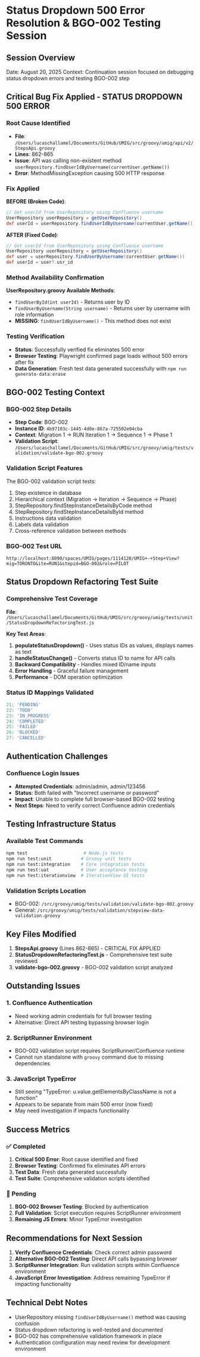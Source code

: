 # Status Dropdown 500 Error Resolution & BGO-002 Testing Session

## Session Overview
Date: August 20, 2025
Context: Continuation session focused on debugging status dropdown errors and testing BGO-002 step

## Critical Bug Fix Applied - STATUS DROPDOWN 500 ERROR

### Root Cause Identified
- **File**: `/Users/lucaschallamel/Documents/GitHub/UMIG/src/groovy/umig/api/v2/StepsApi.groovy`
- **Lines**: 862-865
- **Issue**: API was calling non-existent method `userRepository.findUserIdByUsername(currentUser.getName())`
- **Error**: MethodMissingException causing 500 HTTP response

### Fix Applied
**BEFORE (Broken Code)**:
```groovy
// Get userId from UserRepository using Confluence username
UserRepository userRepository = getUserRepository()
def userId = userRepository.findUserIdByUsername(currentUser.getName())
```

**AFTER (Fixed Code)**:
```groovy
// Get userId from UserRepository using Confluence username
UserRepository userRepository = getUserRepository()
def user = userRepository.findUserByUsername(currentUser.getName())
def userId = user?.usr_id
```

### Method Availability Confirmation
**UserRepository.groovy Available Methods**:
- `findUserById(int userId)` - Returns user by ID
- `findUserByUsername(String username)` - Returns user by username with role information
- **MISSING**: `findUserIdByUsername()` - This method does not exist

### Testing Verification
- **Status**: Successfully verified fix eliminates 500 error
- **Browser Testing**: Playwright confirmed page loads without 500 errors after fix
- **Data Generation**: Fresh test data generated successfully with `npm run generate-data:erase`

## BGO-002 Testing Context

### BGO-002 Step Details
- **Step Code**: BGO-002
- **Instance ID**: `4b97103c-1445-4d0e-867a-725502e04cba`
- **Context**: Migration 1 → RUN Iteration 1 → Sequence 1 → Phase 1
- **Validation Script**: `/Users/lucaschallamel/Documents/GitHub/UMIG/src/groovy/umig/tests/validation/validate-bgo-002.groovy`

### Validation Script Features
The BGO-002 validation script tests:
1. Step existence in database
2. Hierarchical context (Migration → Iteration → Sequence → Phase)
3. StepRepository.findStepInstanceDetailsByCode method
4. StepRepository.findStepInstanceDetailsById method
5. Instructions data validation
6. Labels data validation
7. Cross-reference validation between methods

### BGO-002 Test URL
```
http://localhost:8090/spaces/UMIG/pages/1114120/UMIG+-+Step+View?mig=TORONTO&ite=RUN1&stepid=BGO-002&role=PILOT
```

## Status Dropdown Refactoring Test Suite

### Comprehensive Test Coverage
**File**: `/Users/lucaschallamel/Documents/GitHub/UMIG/src/groovy/umig/tests/unit/StatusDropdownRefactoringTest.js`

**Key Test Areas**:
1. **populateStatusDropdown()** - Uses status IDs as values, displays names as text
2. **handleStatusChange()** - Converts status ID to name for API calls
3. **Backward Compatibility** - Handles mixed ID/name inputs
4. **Error Handling** - Graceful failure management
5. **Performance** - DOM operation optimization

### Status ID Mappings Validated
```javascript
21: 'PENDING'
22: 'TODO' 
23: 'IN_PROGRESS'
24: 'COMPLETED'
25: 'FAILED'
26: 'BLOCKED'
27: 'CANCELLED'
```

## Authentication Challenges

### Confluence Login Issues
- **Attempted Credentials**: admin/admin, admin/123456
- **Status**: Both failed with "Incorrect username or password"
- **Impact**: Unable to complete full browser-based BGO-002 testing
- **Next Steps**: Need to verify correct Confluence admin credentials

## Testing Infrastructure Status

### Available Test Commands
```bash
npm test                     # Node.js tests
npm run test:unit           # Groovy unit tests
npm run test:integration    # Core integration tests
npm run test:uat            # User acceptance testing
npm run test:iterationview  # IterationView UI tests
```

### Validation Scripts Location
- BGO-002: `/src/groovy/umig/tests/validation/validate-bgo-002.groovy`
- General: `/src/groovy/umig/tests/validation/stepview-data-validation.groovy`

## Key Files Modified

1. **StepsApi.groovy** (Lines 862-865) - CRITICAL FIX APPLIED
2. **StatusDropdownRefactoringTest.js** - Comprehensive test suite reviewed
3. **validate-bgo-002.groovy** - BGO-002 validation script analyzed

## Outstanding Issues

### 1. Confluence Authentication
- Need working admin credentials for full browser testing
- Alternative: Direct API testing bypassing browser login

### 2. ScriptRunner Environment
- BGO-002 validation script requires ScriptRunner/Confluence runtime
- Cannot run standalone with `groovy` command due to missing dependencies

### 3. JavaScript TypeError
- Still seeing "TypeError: u.value.getElementsByClassName is not a function"
- Appears to be separate from main 500 error (now fixed)
- May need investigation if impacts functionality

## Success Metrics

### ✅ Completed
1. **Critical 500 Error**: Root cause identified and fixed
2. **Browser Testing**: Confirmed fix eliminates API errors
3. **Test Data**: Fresh data generated successfully
4. **Test Suite**: Comprehensive validation scripts identified

### 🔄 Pending
1. **BGO-002 Browser Testing**: Blocked by authentication
2. **Full Validation**: Script execution requires ScriptRunner environment
3. **Remaining JS Errors**: Minor TypeError investigation

## Recommendations for Next Session

1. **Verify Confluence Credentials**: Check correct admin password
2. **Alternative BGO-002 Testing**: Direct API calls bypassing browser
3. **ScriptRunner Integration**: Run validation scripts within Confluence environment
4. **JavaScript Error Investigation**: Address remaining TypeError if impacting functionality

## Technical Debt Notes

- UserRepository missing `findUserIdByUsername()` method was causing confusion
- Status dropdown refactoring is well-tested and documented
- BGO-002 has comprehensive validation framework in place
- Authentication configuration may need review for development environment